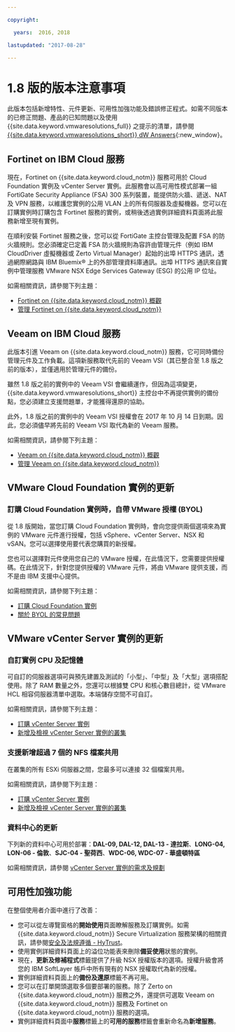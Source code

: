 ```yaml
---

copyright:

  years:  2016, 2018

lastupdated: "2017-08-28"

---
```


# 1.8 版的版本注意事項

此版本包括新增特性、元件更新、可用性加強功能及錯誤修正程式。如需不同版本的已修正問題、產品的已知問題以及使用 {{site.data.keyword.vmwaresolutions_full}} 之提示的清單，請參閱 [{{site.data.keyword.vmwaresolutions_short}} dW Answers](https://developer.ibm.com/answers/topics/cloudvmw/){:new_window}。

## Fortinet on IBM Cloud 服務

現在，Fortinet on {{site.data.keyword.cloud_notm}} 服務可用於 Cloud Foundation 實例及 vCenter Server 實例。此服務會以高可用性模式部署一組 FortiGate Security Appliance (FSA) 300 系列裝置，能提供防火牆、遞送、NAT及 VPN 服務，以維護您實例的公用 VLAN 上的所有伺服器及虛擬機器。您可以在訂購實例時訂購包含 Fortinet 服務的實例，或稍後透過實例詳細資料頁面將此服務新增至現有實例。

在順利安裝 Fortinet 服務之後，您可以從 FortiGate 主控台管理及配置 FSA 的防火牆規則。您必須確定已定義 FSA 防火牆規則為容許由管理元件（例如 IBM CloudDriver 虛擬機器或 Zerto Virtual Manager）起始的出埠 HTTPS 通訊，透過網際網路與 IBM Bluemix® 上的外部管理資料庫通訊。出埠 HTTPS 通訊來自實例中管理服務 VMware NSX Edge Services Gateway (ESG) 的公用 IP 位址。

如需相關資訊，請參閱下列主題：
* [Fortinet on {{site.data.keyword.cloud_notm}} 概觀](../services/fsa_considerations.html)
* [管理 Fortinet on {{site.data.keyword.cloud_notm}}](../services/managingfsa.html)

## Veeam on IBM Cloud 服務

此版本引進 Veeam on {{site.data.keyword.cloud_notm}} 服務，它可同時備份管理元件及工作負載。這項新服務取代先前的 Veeam VSI（其已整合至 1.8 版之前的版本），並僅適用於管理元件的備份。

雖然 1.8 版之前的實例中的 Veeam VSI 會繼續運作，但因為這項變更，{{site.data.keyword.vmwaresolutions_short}} 主控台中不再提供實例的備份點，您必須建立支援問題單，才能獲得還原的協助。

此外，1.8 版之前的實例中的 Veeam VSI 授權會在 2017 年 10 月 14 日到期。因此，您必須儘早將先前的 Veeam VSI 取代為新的 Veeam 服務。

如需相關資訊，請參閱下列主題：
* [Veeam on {{site.data.keyword.cloud_notm}} 概觀](../services/veeam_considerations.html)
* [管理 Veeam on {{site.data.keyword.cloud_notm}}](../services/managingveeam.html)

## VMware Cloud Foundation 實例的更新

### 訂購 Cloud Foundation 實例時，自帶 VMware 授權 (BYOL)

從 1.8 版開始，當您訂購 Cloud Foundation 實例時，會向您提供兩個選項來為實例的 VMware 元件進行授權，包括 vSphere、vCenter Server、NSX 和 vSAN。您可以選擇使用要代表您購買的新授權。

您也可以選擇對元件使用您自己的 VMware 授權，在此情況下，您需要提供授權碼。在此情況下，針對您提供授權的 VMware 元件，將由 VMware 提供支援，而不是由 IBM 支援中心提供。

如需相關資訊，請參閱下列主題：
* [訂購 Cloud Foundation 實例](../sddc/sd_orderinginstance.html)
* [關於 BYOL 的常見問題](faq_byol.html)

## VMware vCenter Server 實例的更新

### 自訂實例 CPU 及記憶體

可自訂的伺服器選項可與預先建置及測試的「小型」、「中型」及「大型」選項搭配使用。除了 RAM 數量之外，您還可以根據雙 CPU 和核心數目總計，從 VMware HCL 相容伺服器清單中選取。本端儲存空間不可自訂。

如需相關資訊，請參閱下列主題：
* [訂購 vCenter Server 實例](../vcenter/vc_orderinginstance.html)
* [新增及檢視 vCenter Server 實例的叢集](../vcenter/vc_addingviewingclusters.html)

### 支援新增超過 7 個的 NFS 檔案共用

 在叢集的所有 ESXi 伺服器之間，您最多可以連接 32 個檔案共用。

 如需相關資訊，請參閱下列主題：
* [訂購 vCenter Server 實例](../vcenter/vc_orderinginstance.html)
* [新增及檢視 vCenter Server 實例的叢集](../vcenter/vc_addingviewingclusters.html)

### 資料中心的更新

下列新的資料中心可用於部署：**DAL-09, DAL-12, DAL-13 - 達拉斯**、**LONG-04, LON-06 - 倫敦**、**SJC-04 - 聖荷西**、**WDC-06, WDC-07 - 華盛頓特區**

如需相關資訊，請參閱 [vCenter Server 實例的需求及規劃](../vcenter/vc_planning.html)

## 可用性加強功能

在整個使用者介面中進行了改善：
* 您可以從左導覽窗格的**開始使用**頁面瞭解服務及訂購實例。如需 {{site.data.keyword.cloud_notm}} Secure Virtualization 服務架構的相關資訊，請參閱[安全及法規遵循 - HyTrust](https://www.ibm.com/devops/method/content/architecture/virtCloudFoundationPlatform/hytrust)。
* 使用實例詳細資料頁面上的溢位功能表來刪除**備妥使用**狀態的實例。
* 現在，**更新及修補程式**標籤提供了升級 NSX 授權版本的選項。授權升級會將您的 IBM SoftLayer 帳戶中所有現有的 NSX 授權取代為新的授權。
* 實例詳細資料頁面上的**備份及還原**標籤不再可用。
* 您可以在訂單開頭選取多個要部署的服務。除了 Zerto on {{site.data.keyword.cloud_notm}} 服務之外，還提供可選取 Veeam on {{site.data.keyword.cloud_notm}} 服務及 Fortinet on {{site.data.keyword.cloud_notm}} 服務的選項。
* 實例詳細資料頁面中**服務**標籤上的**可用的服務**標籤會重新命名為**新增服務**。
